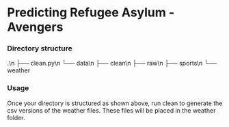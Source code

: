# Predicting Refugee Asylum - Avengers


### Directory structure

.\n
├── clean.py\n
└── data\n
    ├── clean\n
    ├── raw\n
    ├── sports\n
    └── weather

### Usage

Once your directory is structured as shown above, run clean to generate the csv
versions of the weather files. These files will be placed in the weather folder.
